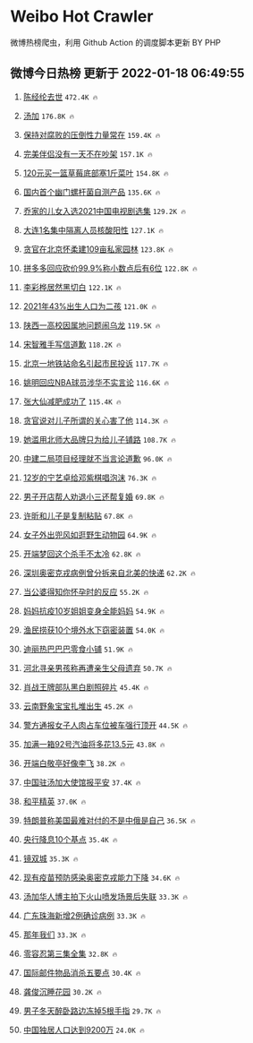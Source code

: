 # Weibo Hot Crawler 



微博热榜爬虫，利用 Github Action 的调度脚本更新 BY PHP 


## 微博今日热榜 更新于 2022-01-18 06:49:55 
1. [陈经纶去世](https://s.weibo.com/weibo?q=%23%E9%99%88%E7%BB%8F%E7%BA%B6%E5%8E%BB%E4%B8%96%23&Refer=top) `472.4K 🔥` 

1. [汤加](https://s.weibo.com/weibo?q=%E6%B1%A4%E5%8A%A0&Refer=top) `176.8K 🔥` 

1. [保持对腐败的压倒性力量常在](https://s.weibo.com/weibo?q=%23%E4%BF%9D%E6%8C%81%E5%AF%B9%E8%85%90%E8%B4%A5%E7%9A%84%E5%8E%8B%E5%80%92%E6%80%A7%E5%8A%9B%E9%87%8F%E5%B8%B8%E5%9C%A8%23&Refer=top) `159.4K 🔥` 

1. [完美伴侣没有一天不在吵架](https://s.weibo.com/weibo?q=%23%E5%AE%8C%E7%BE%8E%E4%BC%B4%E4%BE%A3%E6%B2%A1%E6%9C%89%E4%B8%80%E5%A4%A9%E4%B8%8D%E5%9C%A8%E5%90%B5%E6%9E%B6%23&Refer=top) `157.1K 🔥` 

1. [120元买一篮草莓底部塞1斤菜叶](https://s.weibo.com/weibo?q=%23120%E5%85%83%E4%B9%B0%E4%B8%80%E7%AF%AE%E8%8D%89%E8%8E%93%E5%BA%95%E9%83%A8%E5%A1%9E1%E6%96%A4%E8%8F%9C%E5%8F%B6%23&Refer=top) `154.8K 🔥` 

1. [国内首个幽门螺杆菌自测产品](https://s.weibo.com/weibo?q=%23%E5%9B%BD%E5%86%85%E9%A6%96%E4%B8%AA%E5%B9%BD%E9%97%A8%E8%9E%BA%E6%9D%86%E8%8F%8C%E8%87%AA%E6%B5%8B%E4%BA%A7%E5%93%81%23&Refer=top) `135.6K 🔥` 

1. [乔家的儿女入选2021中国电视剧选集](https://s.weibo.com/weibo?q=%23%E4%B9%94%E5%AE%B6%E7%9A%84%E5%84%BF%E5%A5%B3%E5%85%A5%E9%80%892021%E4%B8%AD%E5%9B%BD%E7%94%B5%E8%A7%86%E5%89%A7%E9%80%89%E9%9B%86%23&Refer=top) `129.2K 🔥` 

1. [大连1名集中隔离人员核酸阳性](https://s.weibo.com/weibo?q=%23%E5%A4%A7%E8%BF%9E1%E5%90%8D%E9%9B%86%E4%B8%AD%E9%9A%94%E7%A6%BB%E4%BA%BA%E5%91%98%E6%A0%B8%E9%85%B8%E9%98%B3%E6%80%A7%23&Refer=top) `127.1K 🔥` 

1. [贪官在北京怀柔建109亩私家园林](https://s.weibo.com/weibo?q=%23%E8%B4%AA%E5%AE%98%E5%9C%A8%E5%8C%97%E4%BA%AC%E6%80%80%E6%9F%94%E5%BB%BA109%E4%BA%A9%E7%A7%81%E5%AE%B6%E5%9B%AD%E6%9E%97%23&Refer=top) `123.8K 🔥` 

1. [拼多多回应砍价99.9%称小数点后有6位](https://s.weibo.com/weibo?q=%23%E6%8B%BC%E5%A4%9A%E5%A4%9A%E5%9B%9E%E5%BA%94%E7%A0%8D%E4%BB%B799.9%25%E7%A7%B0%E5%B0%8F%E6%95%B0%E7%82%B9%E5%90%8E%E6%9C%896%E4%BD%8D%23&Refer=top) `122.8K 🔥` 

1. [李彩桦居然黑切白](https://s.weibo.com/weibo?q=%E6%9D%8E%E5%BD%A9%E6%A1%A6%E5%B1%85%E7%84%B6%E9%BB%91%E5%88%87%E7%99%BD&Refer=top) `122.1K 🔥` 

1. [2021年43%出生人口为二孩](https://s.weibo.com/weibo?q=%232021%E5%B9%B443%25%E5%87%BA%E7%94%9F%E4%BA%BA%E5%8F%A3%E4%B8%BA%E4%BA%8C%E5%AD%A9%23&Refer=top) `121.0K 🔥` 

1. [陕西一高校因属地问题闹乌龙](https://s.weibo.com/weibo?q=%23%E9%99%95%E8%A5%BF%E4%B8%80%E9%AB%98%E6%A0%A1%E5%9B%A0%E5%B1%9E%E5%9C%B0%E9%97%AE%E9%A2%98%E9%97%B9%E4%B9%8C%E9%BE%99%23&Refer=top) `119.5K 🔥` 

1. [宋智雅手写信道歉](https://s.weibo.com/weibo?q=%23%E5%AE%8B%E6%99%BA%E9%9B%85%E6%89%8B%E5%86%99%E4%BF%A1%E9%81%93%E6%AD%89%23&Refer=top) `118.2K 🔥` 

1. [北京一地铁站命名引起市民投诉](https://s.weibo.com/weibo?q=%23%E5%8C%97%E4%BA%AC%E4%B8%80%E5%9C%B0%E9%93%81%E7%AB%99%E5%91%BD%E5%90%8D%E5%BC%95%E8%B5%B7%E5%B8%82%E6%B0%91%E6%8A%95%E8%AF%89%23&Refer=top) `117.7K 🔥` 

1. [姚明回应NBA球员涉华不实言论](https://s.weibo.com/weibo?q=%23%E5%A7%9A%E6%98%8E%E5%9B%9E%E5%BA%94NBA%E7%90%83%E5%91%98%E6%B6%89%E5%8D%8E%E4%B8%8D%E5%AE%9E%E8%A8%80%E8%AE%BA%23&Refer=top) `116.6K 🔥` 

1. [张大仙减肥成功了](https://s.weibo.com/weibo?q=%23%E5%BC%A0%E5%A4%A7%E4%BB%99%E5%87%8F%E8%82%A5%E6%88%90%E5%8A%9F%E4%BA%86%23&Refer=top) `115.4K 🔥` 

1. [贪官说对儿子所谓的关心害了他](https://s.weibo.com/weibo?q=%23%E8%B4%AA%E5%AE%98%E8%AF%B4%E5%AF%B9%E5%84%BF%E5%AD%90%E6%89%80%E8%B0%93%E7%9A%84%E5%85%B3%E5%BF%83%E5%AE%B3%E4%BA%86%E4%BB%96%23&Refer=top) `114.3K 🔥` 

1. [她滥用北师大品牌只为给儿子铺路](https://s.weibo.com/weibo?q=%23%E5%A5%B9%E6%BB%A5%E7%94%A8%E5%8C%97%E5%B8%88%E5%A4%A7%E5%93%81%E7%89%8C%E5%8F%AA%E4%B8%BA%E7%BB%99%E5%84%BF%E5%AD%90%E9%93%BA%E8%B7%AF%23&Refer=top) `108.7K 🔥` 

1. [中建二局项目经理就不当言论道歉](https://s.weibo.com/weibo?q=%23%E4%B8%AD%E5%BB%BA%E4%BA%8C%E5%B1%80%E9%A1%B9%E7%9B%AE%E7%BB%8F%E7%90%86%E5%B0%B1%E4%B8%8D%E5%BD%93%E8%A8%80%E8%AE%BA%E9%81%93%E6%AD%89%23&Refer=top) `96.0K 🔥` 

1. [12岁的宁艺卓给邓紫棋唱泡沫](https://s.weibo.com/weibo?q=%2312%E5%B2%81%E7%9A%84%E5%AE%81%E8%89%BA%E5%8D%93%E7%BB%99%E9%82%93%E7%B4%AB%E6%A3%8B%E5%94%B1%E6%B3%A1%E6%B2%AB%23&Refer=top) `76.3K 🔥` 

1. [男子开店帮人劝退小三还帮复婚](https://s.weibo.com/weibo?q=%23%E7%94%B7%E5%AD%90%E5%BC%80%E5%BA%97%E5%B8%AE%E4%BA%BA%E5%8A%9D%E9%80%80%E5%B0%8F%E4%B8%89%E8%BF%98%E5%B8%AE%E5%A4%8D%E5%A9%9A%23&Refer=top) `69.8K 🔥` 

1. [许昕和儿子是复制粘贴](https://s.weibo.com/weibo?q=%23%E8%AE%B8%E6%98%95%E5%92%8C%E5%84%BF%E5%AD%90%E6%98%AF%E5%A4%8D%E5%88%B6%E7%B2%98%E8%B4%B4%23&Refer=top) `67.8K 🔥` 

1. [女子外出兜风如逛野生动物园](https://s.weibo.com/weibo?q=%23%E5%A5%B3%E5%AD%90%E5%A4%96%E5%87%BA%E5%85%9C%E9%A3%8E%E5%A6%82%E9%80%9B%E9%87%8E%E7%94%9F%E5%8A%A8%E7%89%A9%E5%9B%AD%23&Refer=top) `64.9K 🔥` 

1. [开端梦回这个杀手不太冷](https://s.weibo.com/weibo?q=%23%E5%BC%80%E7%AB%AF%E6%A2%A6%E5%9B%9E%E8%BF%99%E4%B8%AA%E6%9D%80%E6%89%8B%E4%B8%8D%E5%A4%AA%E5%86%B7%23&Refer=top) `62.8K 🔥` 

1. [深圳奥密克戎病例曾分拆来自北美的快递](https://s.weibo.com/weibo?q=%23%E6%B7%B1%E5%9C%B3%E5%A5%A5%E5%AF%86%E5%85%8B%E6%88%8E%E7%97%85%E4%BE%8B%E6%9B%BE%E5%88%86%E6%8B%86%E6%9D%A5%E8%87%AA%E5%8C%97%E7%BE%8E%E7%9A%84%E5%BF%AB%E9%80%92%23&Refer=top) `62.2K 🔥` 

1. [当公婆得知你怀孕时的反应](https://s.weibo.com/weibo?q=%23%E5%BD%93%E5%85%AC%E5%A9%86%E5%BE%97%E7%9F%A5%E4%BD%A0%E6%80%80%E5%AD%95%E6%97%B6%E7%9A%84%E5%8F%8D%E5%BA%94%23&Refer=top) `55.2K 🔥` 

1. [妈妈抗疫10岁姐姐变身全能妈妈](https://s.weibo.com/weibo?q=%23%E5%A6%88%E5%A6%88%E6%8A%97%E7%96%AB10%E5%B2%81%E5%A7%90%E5%A7%90%E5%8F%98%E8%BA%AB%E5%85%A8%E8%83%BD%E5%A6%88%E5%A6%88%23&Refer=top) `54.9K 🔥` 

1. [渔民捞获10个境外水下窃密装置](https://s.weibo.com/weibo?q=%23%E6%B8%94%E6%B0%91%E6%8D%9E%E8%8E%B710%E4%B8%AA%E5%A2%83%E5%A4%96%E6%B0%B4%E4%B8%8B%E7%AA%83%E5%AF%86%E8%A3%85%E7%BD%AE%23&Refer=top) `54.0K 🔥` 

1. [迪丽热巴巴巴零食小铺](https://s.weibo.com/weibo?q=%23%E8%BF%AA%E4%B8%BD%E7%83%AD%E5%B7%B4%E5%B7%B4%E5%B7%B4%E9%9B%B6%E9%A3%9F%E5%B0%8F%E9%93%BA%23&Refer=top) `51.9K 🔥` 

1. [河北寻亲男孩称再遭亲生父母遗弃](https://s.weibo.com/weibo?q=%23%E6%B2%B3%E5%8C%97%E5%AF%BB%E4%BA%B2%E7%94%B7%E5%AD%A9%E7%A7%B0%E5%86%8D%E9%81%AD%E4%BA%B2%E7%94%9F%E7%88%B6%E6%AF%8D%E9%81%97%E5%BC%83%23&Refer=top) `50.7K 🔥` 

1. [肖战王牌部队黑白剧照碎片](https://s.weibo.com/weibo?q=%23%E8%82%96%E6%88%98%E7%8E%8B%E7%89%8C%E9%83%A8%E9%98%9F%E9%BB%91%E7%99%BD%E5%89%A7%E7%85%A7%E7%A2%8E%E7%89%87%23&Refer=top) `45.4K 🔥` 

1. [云南野象宝宝扎堆出生](https://s.weibo.com/weibo?q=%23%E4%BA%91%E5%8D%97%E9%87%8E%E8%B1%A1%E5%AE%9D%E5%AE%9D%E6%89%8E%E5%A0%86%E5%87%BA%E7%94%9F%23&Refer=top) `45.2K 🔥` 

1. [警方通报女子人肉占车位被车强行顶开](https://s.weibo.com/weibo?q=%23%E8%AD%A6%E6%96%B9%E9%80%9A%E6%8A%A5%E5%A5%B3%E5%AD%90%E4%BA%BA%E8%82%89%E5%8D%A0%E8%BD%A6%E4%BD%8D%E8%A2%AB%E8%BD%A6%E5%BC%BA%E8%A1%8C%E9%A1%B6%E5%BC%80%23&Refer=top) `44.5K 🔥` 

1. [加满一箱92号汽油将多花13.5元](https://s.weibo.com/weibo?q=%23%E5%8A%A0%E6%BB%A1%E4%B8%80%E7%AE%B192%E5%8F%B7%E6%B1%BD%E6%B2%B9%E5%B0%86%E5%A4%9A%E8%8A%B113.5%E5%85%83%23&Refer=top) `43.8K 🔥` 

1. [开端白敬亭好像李飞](https://s.weibo.com/weibo?q=%23%E5%BC%80%E7%AB%AF%E7%99%BD%E6%95%AC%E4%BA%AD%E5%A5%BD%E5%83%8F%E6%9D%8E%E9%A3%9E%23&Refer=top) `38.2K 🔥` 

1. [中国驻汤加大使馆报平安](https://s.weibo.com/weibo?q=%23%E4%B8%AD%E5%9B%BD%E9%A9%BB%E6%B1%A4%E5%8A%A0%E5%A4%A7%E4%BD%BF%E9%A6%86%E6%8A%A5%E5%B9%B3%E5%AE%89%23&Refer=top) `37.4K 🔥` 

1. [和平精英](https://s.weibo.com/weibo?q=%23%E5%92%8C%E5%B9%B3%E7%B2%BE%E8%8B%B1%23&Refer=top) `37.0K 🔥` 

1. [特朗普称美国最难对付的不是中俄是自己](https://s.weibo.com/weibo?q=%23%E7%89%B9%E6%9C%97%E6%99%AE%E7%A7%B0%E7%BE%8E%E5%9B%BD%E6%9C%80%E9%9A%BE%E5%AF%B9%E4%BB%98%E7%9A%84%E4%B8%8D%E6%98%AF%E4%B8%AD%E4%BF%84%E6%98%AF%E8%87%AA%E5%B7%B1%23&Refer=top) `36.5K 🔥` 

1. [央行降息10个基点](https://s.weibo.com/weibo?q=%E5%A4%AE%E8%A1%8C%E9%99%8D%E6%81%AF10%E4%B8%AA%E5%9F%BA%E7%82%B9&Refer=top) `35.4K 🔥` 

1. [镜双城](https://s.weibo.com/weibo?q=%E9%95%9C%E5%8F%8C%E5%9F%8E&Refer=top) `35.3K 🔥` 

1. [现有疫苗预防感染奥密克戎能力下降](https://s.weibo.com/weibo?q=%23%E7%8E%B0%E6%9C%89%E7%96%AB%E8%8B%97%E9%A2%84%E9%98%B2%E6%84%9F%E6%9F%93%E5%A5%A5%E5%AF%86%E5%85%8B%E6%88%8E%E8%83%BD%E5%8A%9B%E4%B8%8B%E9%99%8D%23&Refer=top) `34.6K 🔥` 

1. [汤加华人博主拍下火山喷发场景后失联](https://s.weibo.com/weibo?q=%23%E6%B1%A4%E5%8A%A0%E5%8D%8E%E4%BA%BA%E5%8D%9A%E4%B8%BB%E6%8B%8D%E4%B8%8B%E7%81%AB%E5%B1%B1%E5%96%B7%E5%8F%91%E5%9C%BA%E6%99%AF%E5%90%8E%E5%A4%B1%E8%81%94%23&Refer=top) `33.3K 🔥` 

1. [广东珠海新增2例确诊病例](https://s.weibo.com/weibo?q=%23%E5%B9%BF%E4%B8%9C%E7%8F%A0%E6%B5%B7%E6%96%B0%E5%A2%9E2%E4%BE%8B%E7%A1%AE%E8%AF%8A%E7%97%85%E4%BE%8B%23&Refer=top) `33.3K 🔥` 

1. [那年我们](https://s.weibo.com/weibo?q=%E9%82%A3%E5%B9%B4%E6%88%91%E4%BB%AC&Refer=top) `33.3K 🔥` 

1. [零容忍第三集全集](https://s.weibo.com/weibo?q=%23%E9%9B%B6%E5%AE%B9%E5%BF%8D%E7%AC%AC%E4%B8%89%E9%9B%86%E5%85%A8%E9%9B%86%23&Refer=top) `32.8K 🔥` 

1. [国际邮件物品消杀五要点](https://s.weibo.com/weibo?q=%23%E5%9B%BD%E9%99%85%E9%82%AE%E4%BB%B6%E7%89%A9%E5%93%81%E6%B6%88%E6%9D%80%E4%BA%94%E8%A6%81%E7%82%B9%23&Refer=top) `30.4K 🔥` 

1. [龚俊沉睡花园](https://s.weibo.com/weibo?q=%23%E9%BE%9A%E4%BF%8A%E6%B2%89%E7%9D%A1%E8%8A%B1%E5%9B%AD%23&Refer=top) `30.2K 🔥` 

1. [男子冬天醉卧路边冻掉5根手指](https://s.weibo.com/weibo?q=%23%E7%94%B7%E5%AD%90%E5%86%AC%E5%A4%A9%E9%86%89%E5%8D%A7%E8%B7%AF%E8%BE%B9%E5%86%BB%E6%8E%895%E6%A0%B9%E6%89%8B%E6%8C%87%23&Refer=top) `29.7K 🔥` 

1. [中国独居人口达到9200万](https://s.weibo.com/weibo?q=%23%E4%B8%AD%E5%9B%BD%E7%8B%AC%E5%B1%85%E4%BA%BA%E5%8F%A3%E8%BE%BE%E5%88%B09200%E4%B8%87%23&Refer=top) `24.0K 🔥` 

